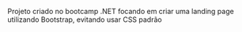 Projeto criado no bootcamp .NET focando em criar uma landing page utilizando Bootstrap, evitando usar CSS padrão 
